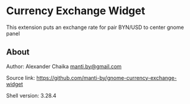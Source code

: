 Currency Exchange Widget
====

This extension puts an exchange rate for pair BYN/USD to center gnome panel

About
----

Author: Alexander Chaika <manti.by@gmail.com>

Source link: https://github.com/manti-by/gnome-currency-exchange-widget

Shell version: 3.28.4
